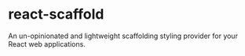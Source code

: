 # react-scaffold
An un-opinionated and lightweight scaffolding styling provider for your React web applications.
